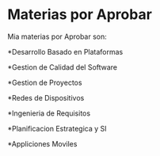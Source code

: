# Materias por Aprobar

Mia materias por Aprobar son:

*Desarrollo Basado en Plataformas

*Gestion de Calidad del Software

*Gestion de Proyectos

*Redes de Dispositivos

*Ingenieria de Requisitos

*Planificacion Estrategica y SI

*Appliciones Moviles
